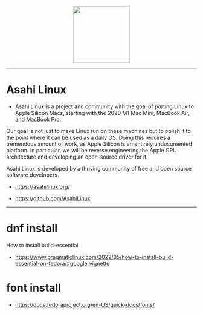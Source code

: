 <p align="center">
  <img width=150px src="https://asahilinux.org/img/AsahiLinux_logomark.svg" />
</p>


<hr>

# Asahi Linux

- Asahi Linux is a project and community with the goal of porting Linux to Apple Silicon Macs, starting with the 2020 M1 Mac Mini, MacBook Air, and MacBook Pro.

Our goal is not just to make Linux run on these machines but to polish it to the point where it can be used as a daily OS. Doing this requires a tremendous amount of work, as Apple Silicon is an entirely undocumented platform. In particular, we will be reverse engineering the Apple GPU architecture and developing an open-source driver for it.

Asahi Linux is developed by a thriving community of free and open source software developers.

- https://asahilinux.org/

- https://github.com/AsahiLinux

<hr>

# dnf install

How to install build-essential
- https://www.pragmaticlinux.com/2022/05/how-to-install-build-essential-on-fedora/#google_vignette

# font install
- https://docs.fedoraproject.org/en-US/quick-docs/fonts/
